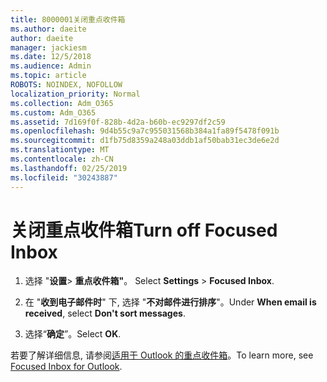 ```yaml
---
title: 8000001关闭重点收件箱
ms.author: daeite
author: daeite
manager: jackiesm
ms.date: 12/5/2018
ms.audience: Admin
ms.topic: article
ROBOTS: NOINDEX, NOFOLLOW
localization_priority: Normal
ms.collection: Adm_O365
ms.custom: Adm_O365
ms.assetid: 7d169f0f-828b-4d2a-b60b-ec9297df2c59
ms.openlocfilehash: 9d4b55c9a7c955031568b384a1fa89f5478f091b
ms.sourcegitcommit: d1fb75d8359a248a03ddb1af50bab31ec3de6e2d
ms.translationtype: MT
ms.contentlocale: zh-CN
ms.lasthandoff: 02/25/2019
ms.locfileid: "30243887"
---
```

# <a name="turn-off-focused-inbox"></a><span data-ttu-id="3744d-102">关闭重点收件箱</span><span class="sxs-lookup"><span data-stu-id="3744d-102">Turn off Focused Inbox</span></span>

1. <span data-ttu-id="3744d-103">选择 "**设置**\> **重点收件箱"**。  </span><span class="sxs-lookup"><span data-stu-id="3744d-103">Select **Settings**  \> **Focused Inbox**.</span></span>
    
2. <span data-ttu-id="3744d-104">在 "**收到电子邮件时**" 下, 选择 "**不对邮件进行排序**"。</span><span class="sxs-lookup"><span data-stu-id="3744d-104">Under **When email is received**, select **Don't sort messages**.</span></span>
    
3. <span data-ttu-id="3744d-105">选择“**确定**”。</span><span class="sxs-lookup"><span data-stu-id="3744d-105">Select **OK**.</span></span>
    
<span data-ttu-id="3744d-106">若要了解详细信息, 请参阅[适用于 Outlook 的重点收件箱](https://go.microsoft.com/fwlink/p/?linkid=873108)。</span><span class="sxs-lookup"><span data-stu-id="3744d-106">To learn more, see [Focused Inbox for Outlook](https://go.microsoft.com/fwlink/p/?linkid=873108).</span></span>
  

